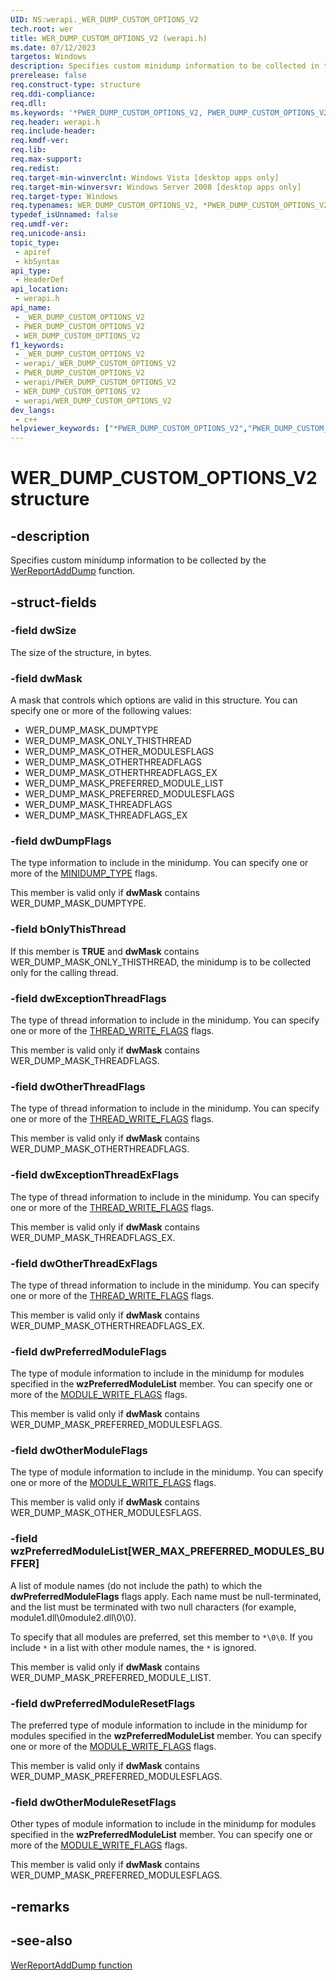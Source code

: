 ```yaml
---
UID: NS:werapi._WER_DUMP_CUSTOM_OPTIONS_V2
tech.root: wer
title: WER_DUMP_CUSTOM_OPTIONS_V2 (werapi.h)
ms.date: 07/12/2023
targetos: Windows
description: Specifies custom minidump information to be collected in the background (without pausing the process) by the [**PssCaptureSnapshot**](../processsnapshot/nf-processsnapshot-psscapturesnapshot.md) function.
prerelease: false
req.construct-type: structure
req.ddi-compliance: 
req.dll: 
ms.keywords: '*PWER_DUMP_CUSTOM_OPTIONS_V2, PWER_DUMP_CUSTOM_OPTIONS_V2, PWER_DUMP_CUSTOM_OPTIONS_V2 structure pointer [Windows Error Reporting], WER_DUMP_CUSTOM_OPTIONS_V2, WER_DUMP_CUSTOM_OPTIONS_V2 structure [Windows Error Reporting], WER_DUMP_MASK_DUMPTYPE, WER_DUMP_MASK_ONLY_THISTHREAD, WER_DUMP_MASK_OTHERTHREADFLAGS, WER_DUMP_MASK_OTHERTHREADFLAGS_EX, WER_DUMP_MASK_OTHER_MODULESFLAGS, WER_DUMP_MASK_PREFERRED_MODULESFLAGS, WER_DUMP_MASK_PREFERRED_MODULE_LIST, WER_DUMP_MASK_THREADFLAGS, WER_DUMP_MASK_THREADFLAGS_EX, base.wer_dump_custom_options_v2, wer.wer_dump_custom_options_v2, werapi/PWER_DUMP_CUSTOM_OPTIONS_V2, werapi/WER_DUMP_CUSTOM_OPTIONS_V2'
req.header: werapi.h
req.include-header: 
req.kmdf-ver: 
req.lib: 
req.max-support: 
req.redist: 
req.target-min-winverclnt: Windows Vista [desktop apps only]
req.target-min-winversvr: Windows Server 2008 [desktop apps only]
req.target-type: Windows
req.typenames: WER_DUMP_CUSTOM_OPTIONS_V2, *PWER_DUMP_CUSTOM_OPTIONS_V2
typedef_isUnnamed: false
req.umdf-ver: 
req.unicode-ansi: 
topic_type:
 - apiref
 - kbSyntax
api_type:
 - HeaderDef
api_location:
 - werapi.h
api_name:
 - _WER_DUMP_CUSTOM_OPTIONS_V2
 - PWER_DUMP_CUSTOM_OPTIONS_V2
 - WER_DUMP_CUSTOM_OPTIONS_V2
f1_keywords:
 - _WER_DUMP_CUSTOM_OPTIONS_V2
 - werapi/_WER_DUMP_CUSTOM_OPTIONS_V2
 - PWER_DUMP_CUSTOM_OPTIONS_V2
 - werapi/PWER_DUMP_CUSTOM_OPTIONS_V2
 - WER_DUMP_CUSTOM_OPTIONS_V2
 - werapi/WER_DUMP_CUSTOM_OPTIONS_V2
dev_langs:
 - c++
helpviewer_keywords: ["*PWER_DUMP_CUSTOM_OPTIONS_V2","PWER_DUMP_CUSTOM_OPTIONS_V2","PWER_DUMP_CUSTOM_OPTIONS_V2 structure pointer [Windows Error Reporting]","WER_DUMP_CUSTOM_OPTIONS_V2","WER_DUMP_CUSTOM_OPTIONS_V2 structure [Windows Error Reporting]","WER_DUMP_MASK_DUMPTYPE","WER_DUMP_MASK_ONLY_THISTHREAD","WER_DUMP_MASK_OTHERTHREADFLAGS","WER_DUMP_MASK_OTHERTHREADFLAGS_EX","WER_DUMP_MASK_OTHER_MODULESFLAGS","WER_DUMP_MASK_PREFERRED_MODULESFLAGS","WER_DUMP_MASK_PREFERRED_MODULE_LIST","WER_DUMP_MASK_THREADFLAGS","WER_DUMP_MASK_THREADFLAGS_EX","base.wer_dump_custom_options_v2","wer.wer_dump_custom_options_v2","werapi/PWER_DUMP_CUSTOM_OPTIONS_V2","werapi/WER_DUMP_CUSTOM_OPTIONS_V2"]
---
```


# WER_DUMP_CUSTOM_OPTIONS_V2 structure

## -description

Specifies custom minidump information to be collected by the [WerReportAddDump](/windows/desktop/api/werapi/nf-werapi-werreportadddump) function.

## -struct-fields

### -field dwSize

The size of the structure, in bytes.

### -field dwMask

A mask that controls which options are valid in this structure. You can specify one or more of the following values:

- WER_DUMP_MASK_DUMPTYPE
- WER_DUMP_MASK_ONLY_THISTHREAD
- WER_DUMP_MASK_OTHER_MODULESFLAGS
- WER_DUMP_MASK_OTHERTHREADFLAGS
- WER_DUMP_MASK_OTHERTHREADFLAGS_EX
- WER_DUMP_MASK_PREFERRED_MODULE_LIST
- WER_DUMP_MASK_PREFERRED_MODULESFLAGS
- WER_DUMP_MASK_THREADFLAGS
- WER_DUMP_MASK_THREADFLAGS_EX

### -field dwDumpFlags

The type information to include in the minidump. You can specify one or more of the [MINIDUMP_TYPE](../minidumpapiset/ne-minidumpapiset-minidump_type.md) flags.

This member is valid only if **dwMask** contains WER_DUMP_MASK_DUMPTYPE.

### -field bOnlyThisThread

If this member is **TRUE** and **dwMask** contains WER_DUMP_MASK_ONLY_THISTHREAD, the minidump is to be collected only for the calling thread.

### -field dwExceptionThreadFlags

The type of thread information to include in the minidump. You can specify one or more of the [THREAD_WRITE_FLAGS](../minidumpapiset/ne-minidumpapiset-thread_write_flags.md) flags.

This member is valid only if **dwMask** contains WER_DUMP_MASK_THREADFLAGS.

### -field dwOtherThreadFlags

The type of thread information to include in the minidump. You can specify one or more of the [THREAD_WRITE_FLAGS](../minidumpapiset/ne-minidumpapiset-thread_write_flags.md) flags.

This member is valid only if **dwMask** contains WER_DUMP_MASK_OTHERTHREADFLAGS.

### -field dwExceptionThreadExFlags

The type of thread information to include in the minidump. You can specify one or more of the [THREAD_WRITE_FLAGS](../minidumpapiset/ne-minidumpapiset-thread_write_flags.md) flags.

This member is valid only if **dwMask** contains WER_DUMP_MASK_THREADFLAGS_EX.

### -field dwOtherThreadExFlags

The type of thread information to include in the minidump. You can specify one or more of the [THREAD_WRITE_FLAGS](../minidumpapiset/ne-minidumpapiset-thread_write_flags.md) flags.

This member is valid only if **dwMask** contains WER_DUMP_MASK_OTHERTHREADFLAGS_EX.

### -field dwPreferredModuleFlags

The type of module information to include in the minidump for modules specified in the **wzPreferredModuleList** member. You can specify one or more of the [MODULE_WRITE_FLAGS](../minidumpapiset/ne-minidumpapiset-module_write_flags.md) flags.

This member is valid only if **dwMask** contains WER_DUMP_MASK_PREFERRED_MODULESFLAGS.

### -field dwOtherModuleFlags

The type of module information to include in the minidump. You can specify one or more of the [MODULE_WRITE_FLAGS](../minidumpapiset/ne-minidumpapiset-module_write_flags.md) flags.

This member is valid only if **dwMask** contains WER_DUMP_MASK_OTHER_MODULESFLAGS.

### -field wzPreferredModuleList[WER_MAX_PREFERRED_MODULES_BUFFER]

A list of module names (do not include the path) to which the **dwPreferredModuleFlags** flags apply. Each name must be null-terminated, and the list must be terminated with two null characters (for example, module1.dll\0module2.dll\0\0).

To specify that all modules are preferred, set this member to `*\0\0`. If you include `*` in a list with other module names, the `*` is ignored.

This member is valid only if **dwMask** contains WER_DUMP_MASK_PREFERRED_MODULE_LIST.

### -field dwPreferredModuleResetFlags

The preferred type of module information to include in the minidump for modules specified in the **wzPreferredModuleList** member. You can specify one or more of the [MODULE_WRITE_FLAGS](../minidumpapiset/ne-minidumpapiset-module_write_flags.md) flags.

This member is valid only if **dwMask** contains WER_DUMP_MASK_PREFERRED_MODULESFLAGS.

### -field dwOtherModuleResetFlags

Other types of module information to include in the minidump for modules specified in the **wzPreferredModuleList** member. You can specify one or more of the [MODULE_WRITE_FLAGS](../minidumpapiset/ne-minidumpapiset-module_write_flags.md) flags.

This member is valid only if **dwMask** contains WER_DUMP_MASK_PREFERRED_MODULESFLAGS.

## -remarks

## -see-also

[WerReportAddDump function](nf-werapi-werreportadddump.md)